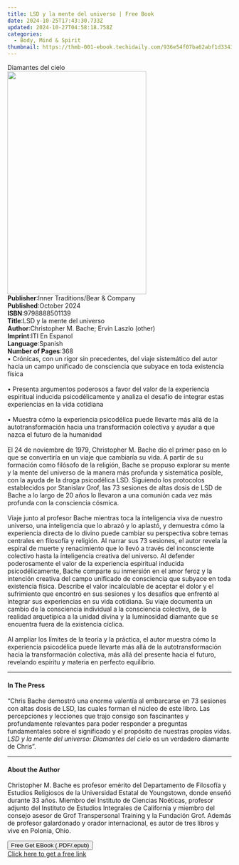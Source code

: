 ```yaml
---
title: LSD y la mente del universo | Free Book
date: 2024-10-25T17:43:30.733Z
updated: 2024-10-27T04:58:18.758Z
categories:
  - Body, Mind & Spirit
thumbnail: https://thmb-001-ebook.techidaily.com/936e54f07ba62abf1d3343367e252e9c49acce96e4706d3dea389e86dbdd2559.jpg
---
```

<main id="book-container">
  <div class="flex flex-col">
    <div class="book-brief flex-1 py-6 px-4 sm:p-6 md:py-10 md:px-8">
      <!-- brief-->
      <div class="book-brief-main">Diamantes del cielo</div>
    </div>
    <div
      class="book-meta-info flex-1 grid gap-4 col-start-1 col-end-3 row-start-1 sm:mb-6 sm:grid-cols-4 lg:gap-6 lg:col-start-2 lg:row-end-6 lg:row-span-6 lg:mb-0"
    >
      <div
        class="book-meta-info-left place-content-center mt-4 p-4 text-sm leading-6 col-start-2 col-span-2 dark:text-slate-400"
      >
        <img
          class="w-full h-500 object-cover rounded-lg sm:h-255 sm:col-span-2 lg:col-span-full"
          src="https://img-001-ebook.techidaily.com/e4ecbdbc38a96c1ac633018e19d5a46c3ae2d9ec233aa4aa3c367b8b4fb8d251.jpg"
          alt=""
          width="312"
          height="500"
        />
      </div>
      <div
        class="book-meta-info-right mt-2 col-start-1 row-start-2 col-span-3 self-center"
      >
        <!-- meta data  -->
        <div class="flex flex-col px-4 md:px-8">
          <div class="flex-1">
            <strong>Publisher</strong>:<span class="px-2"
              >Inner Traditions/Bear &amp; Company</span
            >
          </div>
          <div class="flex-1">
            <strong>Published</strong>:<span class="px-2">October 2024</span>
          </div>
          <div class="flex-1">
            <strong>ISBN</strong>:<span class="px-2">9798888501139</span>
          </div>
          <div class="flex-1">
            <strong>Title</strong>:<span class="px-2"
              >LSD y la mente del universo</span
            >
          </div>
          <div class="flex-1">
            <strong>Author</strong>:<span class="px-2"
              >Christopher M. Bache; Ervin Laszlo (other)</span
            >
          </div>
          <div class="flex-1">
            <strong>Imprint</strong>:<span class="px-2">ITI En Espanol</span>
          </div>
          <div class="flex-1">
            <strong>Language</strong>:<span class="px-2">Spanish</span>
          </div>
          <div class="flex-1">
            <strong>Number of Pages</strong>:<span class="px-2">368</span>
          </div>
        </div>
      </div>
    </div>
    <div class="book-description flex-1 py-6 px-4 sm:p-6 md:py-10 md:px-8">
      <div class="book-description-main">
        <div accordion-content="" id="description">
          • Crónicas, con un rigor sin precedentes, del viaje sistemático del
          autor hacia un campo unificado de consciencia que subyace en toda
          existencia física<br /><br />• Presenta argumentos poderosos a favor
          del valor de la experiencia espiritual inducida psicodélicamente y
          analiza el desafío de integrar estas experiencias en la vida
          cotidiana<br /><br />• Muestra cómo la experiencia psicodélica puede
          llevarte más allá de la autotransformación hacia una transformación
          colectiva y ayudar a que nazca el futuro de la humanidad<br /><br />El
          24 de noviembre de 1979, Christopher M. Bache dio el primer paso en lo
          que se convertiría en un viaje que cambiaría su vida. A partir de su
          formación como filósofo de la religión, Bache se propuso explorar su
          mente y la mente del universo de la manera más profunda y sistemática
          posible, con la ayuda de la droga psicodélica LSD. Siguiendo los
          protocolos establecidos por Stanislav Grof, las 73 sesiones de altas
          dosis de LSD de Bache a lo largo de 20 años lo llevaron a una comunión
          cada vez más profunda con la consciencia cósmica.<br /><br />Viaje
          junto al profesor Bache mientras toca la inteligencia viva de nuestro
          universo, una inteligencia que lo abrazó y lo aplastó, y demuestra
          cómo la experiencia directa de lo divino puede cambiar su perspectiva
          sobre temas centrales en filosofía y religión. Al narrar sus 73
          sesiones, el autor revela la espiral de muerte y renacimiento que lo
          llevó a través del inconsciente colectivo hasta la inteligencia
          creativa del universo. Al defender poderosamente el valor de la
          experiencia espiritual inducida psicodélicamente, Bache comparte su
          inmersión en el amor feroz y la intención creativa del campo unificado
          de consciencia que subyace en toda existencia física. Describe el
          valor incalculable de aceptar el dolor y el sufrimiento que encontró
          en sus sesiones y los desafíos que enfrentó al integrar sus
          experiencias en su vida cotidiana. Su viaje documenta un cambio de la
          consciencia individual a la consciencia colectiva, de la realidad
          arquetípica a la unidad divina y la luminosidad diamante que se
          encuentra fuera de la existencia cíclica.<br /><br />Al ampliar los
          límites de la teoría y la práctica, el autor muestra cómo la
          experiencia psicodélica puede llevarte más allá de la
          autotransformación hacia la transformación colectiva, más allá del
          presente hacia el futuro, revelando espíritu y materia en perfecto
          equilibrio.
        </div>
        <div class="accordion-fader"></div>
      </div>
    </div>
    <div class="book-excerpts flex-1 py-6 px-4 sm:p-6 md:py-10 md:px-8">
      <!-- excerpts-->
      <div class="book-excerpts-main">
        <hr />
        <h4 class="placeholder placeholder-heading">
          <span>In The Press</span>
        </h4>
        <p>
          “Chris Bache demostró una enorme valentía al embarcarse en 73 sesiones
          con altas dosis de LSD, las cuales forman el núcleo de este libro. Las
          percepciones y lecciones que trajo consigo son fascinantes y
          profundamente relevantes para poder responder a preguntas
          fundamentales sobre el significado y el propósito de nuestras propias
          vidas. <i>LSD y la mente del universo: Diamantes del cielo</i> es un
          verdadero diamante de Chris”.
        </p>
      </div>
    </div>
    <div class="book-about-author flex-1 py-6 px-4 sm:p-6 md:py-10 md:px-8">
      <!-- about author-->
      <div class="book-main-author-main">
        <hr />
        <h4 class="placeholder placeholder-heading">
          <span>About the Author</span>
        </h4>
        <p>
          Christopher M. Bache es profesor emérito del Departamento de Filosofía
          y Estudios Religiosos de la Universidad Estatal de Youngstown, donde
          enseñó durante 33 años. Miembro del Instituto de Ciencias Noéticas,
          profesor adjunto del Instituto de Estudios Integrales de California y
          miembro del consejo asesor de Grof Transpersonal Training y la
          Fundación Grof. Además de profesor galardonado y orador internacional,
          es autor de tres libros y vive en Polonia, Ohio.
        </p>
      </div>
    </div>
    <div class="book-free-get flex-1 py-6 px-4 sm:p-6 md:py-10 md:px-8">
      <button
        id="btn-free-get"
        class="bg-blue-500 hover:bg-blue-700 text-white font-bold py-2 px-4 rounded"
      >
        Free Get EBook (.PDF/.epub)
      </button>
      <div id="countdown-display" class="px-2 text-lg mt-2"></div>
      <a
        id="free-link"
        class="hidden bg-blue-500 hover:bg-blue-700 text-white font-bold py-2 px-4 rounded"
        href="https://www.ebooks.com/en-us/book/211241346/lsd-y-la-mente-del-universo/christopher-m-bache/"
        target="_blank"
        >Click here to get a free link</a
      >
    </div>
    <script>
      let countdownTime = 0;
      let countdownInterval = null;
      document
        .getElementById('btn-free-get')
        .addEventListener('click', startCountdown);
      function startCountdown() {
        countdownTime = new Date().getTime() + 60000 * 3;
        countdownInterval = setInterval(updateCountdown, 1000);
        document.getElementById('btn-free-get').disabled = true;
        document
          .getElementById('btn-free-get')
          .classList.add('bg-gray-500', 'cursor-not-allowed');
      }
      function updateCountdown() {
        let currentTime = new Date().getTime();
        let timeLeft = countdownTime - currentTime;
        let secondsLeft = Math.floor(timeLeft / 1000);
        document.getElementById('countdown-display').innerHTML =
          `Remaining time: ${secondsLeft} seconds.`;
        if (secondsLeft <= 0) {
          clearInterval(countdownInterval);
          document.getElementById('btn-free-get').classList.add('hidden');
          document.getElementById('free-link').classList.remove('hidden');
          document.getElementById('countdown-display').innerHTML = '';
        }
      }
    </script>
  </div>
</main>

<ins class="adsbygoogle"
      style="display:block"
      data-ad-client="ca-pub-7571918770474297"
      data-ad-slot="8358498916"
      data-ad-format="auto"
      data-full-width-responsive="true"></ins>
    